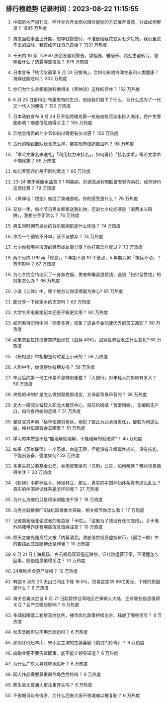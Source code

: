 
## 排行榜趋势 记录时间：2023-08-22 11:15:55
  
  1. 中国房地产报刊文，呼吁允许开发商以降价促销的方式展开自救，对此如何解读？ 1895 万热度
    
  2. 男友面临事业上升期，想存钱攒首付，不准备给我花钱买七夕礼物，我心里说不出的滋味，我该如何让自己自洽？ 1331 万热度
    
  3. 十天内 10 家 TOP50 房企发盈利警告，碧桂园、雅居乐、路劲由盈转亏，意味着什么？透露哪些信息？ 875 万热度
    
  4. 日本宣布「核污水最早 8 月 24 日排海」，会如何影响海洋生态和人类健康？海鲜还能吃吗？ 302 万热度
    
  5. 你们为什么会相信游科做得出《黑神话》这样的巨作？ 152 万热度
    
  6. 8 月 23 日是科比·布莱恩特的生日，他给我们留下了什么，为什么成为了一代又一代人的偶像？ 120 万热度
    
  7. 日本政府宣布 8 月 24 日开始将福岛第一核电站核污染水排入海洋，将产生哪些影响？哪些信息值得关注？ 105 万热度
    
  8. 异地恋情侣的七夕节如何过得更有仪式感？ 102 万热度
    
  9. 古代的精锐部队伙食怎么样，能实现肉蛋奶自由吗？ 98 万热度
    
  10. 「拿论文署名来送礼」「利用权力来挂名」，如何看待「挂名学术」等论文学术不端现象？ 89 万热度
    
  11. 如何客观评价岳不群的武功？ 85 万热度
    
  12. 23-24 赛季英超水晶宫 0:1 阿森纳，厄德高点射制胜富安健洋染红，如何评价这场比赛？ 79 万热度
    
  13. 《黑神话：悟空》做成了类魂游戏，你的感受是什么？ 76 万热度
    
  14. 交往一年，每个节日男友都拒送我礼物，还说七夕仪式感是「消费主义陷阱」，我想分手正常么？ 76 万热度
    
  15. 男生同时拥有发达的背肌和胸肌是什么体验？ 74 万热度
    
  16. 作为一个销售不开单，该不该放弃？ 74 万热度
    
  17. 七夕你有哪些浪漫的经历或故事分享？你打算怎样度过？ 70 万热度
    
  18. 两个月内 LPR 再「降息」，1 年期下调 10 个基点，5 年期为何「按兵不动」？有何影响？ 67 万热度
    
  19. 为七夕约会特地买了一身新衣服，男友却嫌我浪费钱，遇到「扫兴型性格」的对象怎么办？ 66 万热度
    
  20. 小说《三体》中，哪个地方让你读得最为揪心? 65 万热度
    
  21. 能分享一下你家乡的天空吗？ 62 万热度
    
  22. 大学生买电脑笔记本还是平板更实用？ 60 万热度
    
  23. 如何看待职场中的「能者多劳」现象？这会不会加速优秀的员工离职？ 60 万热度
    
  24. 如果奈亚拉托提普突然出现在《战锤 40K》，战锤世界会发生什么变化? 60 万热度
    
  25. 《长相思》中相柳是何时爱上小夭的？ 59 万热度
    
  26. 人到中年，你觉得你有朋友吗？ 59 万热度
    
  27. 毕业后的第一份工作是不是特别重要？「入错行」对年轻人的影响有多大？ 59 万热度
    
  28. 央视的译制片是怎么做到替换原语言，又保留背景声音的？ 59 万热度
    
  29. 北大一研究生留校入职北大餐饮中心，目前轮岗做「食堂阿姨」，无编制无户口，如何看待她的选择？ 51 万热度
    
  30. 曼联官方声明「格林伍德将离队，他犯了错正为此承担责任」，曼联为何这么做，格林伍德将会去哪里？ 51 万热度
    
  31. 学习的本质是不是“能理解就理解，不能理解的就硬背”？ 45 万热度
    
  32. 如果《英雄联盟》一个英雄，血量无限，但是没有升级属性成长，没有技能，不能出装备，强度如何? 33 万热度
    
  33. 多家头部公募基金公司、券商资管发布「自购」公告，如何解读？哪些信息值得关注？ 30 万热度
    
  34. 《封神》中群神乱斗、神派林立，那么，真实的中国神仙体系真有这么乱么？真实的中国神话体系是怎样的呢？ 27 万热度
    
  35. 为什么洗碗机只是喷水却能洗干净？ 19 万热度
    
  36. 乌克兰就接收F16战机取得重大突破，相关细节你怎么看？ 17 万热度
    
  37. 记者揭秘缅北偷渡者的黑监狱「卡院」，「这里为了钱没有任何底线」，关于境外网赌电诈还有哪些信息值得注意？ 10 万热度
    
  38. 顾天之输光赌资后又被「内幕消息」诱惑借贷投资虚拟货币，《孤注一掷》中的套路到底是赌博还是诈骗？ 10 万热度
    
  39. 8 月 21 日上海机场、白云机场双双逼近跌停，证代称运营正常，不清楚怎么回事，哪些信息值得关注？ 10 万热度
    
  40. 24届秋招会更严峻吗？ 10 万热度
    
  41. 韩国 8 月前 20 天出口同比下降 16.5％，贸易逆差35.66亿美元，下降的原因是什么？ 6 万热度
    
  42. 海关总署决定自 8 月 21 日起暂停台湾地区芒果输入大陆，还有哪些信息值得关注？会产生哪些影响？ 6 万热度
    
  43. 多城拟降低二套房首付比例，楼市优化政策持续出台，释放了哪些信号？ 6 万热度
    
  44. 秋天洗脸可以不用洗面奶吗？ 6 万热度
    
  45. 如何评价赵本山、宋小宝主演的古装喜剧《鹊刀门传奇》？ 6 万热度
    
  46. 搞副业要不要告诉同事，能不能让领导知道？ 6 万热度
    
  47. 为什么广东人喜欢吃地瓜叶？ 6 万热度
    
  48. 同人作品需要尊重原作角色性格吗？ 6 万热度
    
  49. 医生会比普通人更注重养生吗？ 6 万热度
    
  50. 不夜城可以有很多，为什么西安大唐不夜城难以被复制？ 6 万热度
    